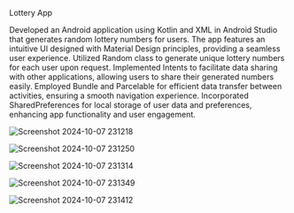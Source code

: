 Lottery App

Developed an Android application using Kotlin and XML in Android Studio that generates random lottery numbers for users. 
The app features an intuitive UI designed with Material Design principles, providing a seamless user experience. 
Utilized Random class to generate unique lottery numbers for each user upon request. 
Implemented Intents to facilitate data sharing with other applications, allowing users to share their generated numbers easily. 
Employed Bundle and Parcelable for efficient data transfer between activities, ensuring a smooth navigation experience. 
Incorporated SharedPreferences for local storage of user data and preferences, enhancing app functionality and user engagement.

![Screenshot 2024-10-07 231218](https://github.com/user-attachments/assets/8529c893-d6ef-46ed-8a35-8fc1eccdc284)

![Screenshot 2024-10-07 231250](https://github.com/user-attachments/assets/fa769e5a-4478-4b80-9377-041480de0141)

![Screenshot 2024-10-07 231314](https://github.com/user-attachments/assets/9fdc2e4d-eb5b-463f-b9e9-6abb06f0bb20)

![Screenshot 2024-10-07 231349](https://github.com/user-attachments/assets/b7d82bcf-4990-45c2-96d2-336668ba152d)

![Screenshot 2024-10-07 231412](https://github.com/user-attachments/assets/96775632-ac84-461b-bf0e-2d0672f755e0)


